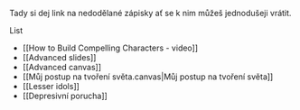 
Tady si dej link na nedodělané zápisky ať se k nim můžeš jednodušeji vrátit.

List
- [[How to Build Compelling Characters - video]]
- [[Advanced slides]]
- [[Advanced canvas]]
- [[Můj postup na tvoření světa.canvas|Můj postup na tvoření světa]]
- [[Lesser idols]]
- [[Depresivní porucha]]